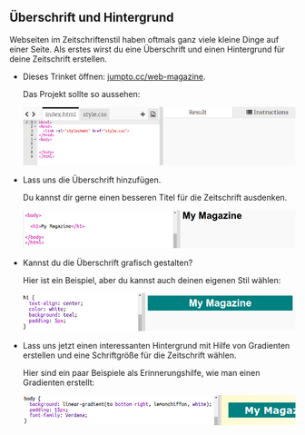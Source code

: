 ## Überschrift und Hintergrund

Webseiten im Zeitschriftenstil haben oftmals ganz viele kleine Dinge auf einer Seite. Als erstes wirst du eine Überschrift und einen Hintergrund für deine Zeitschrift erstellen. 

+ Dieses Trinket öffnen: <a href="http://jumpto.cc/web-magazine" target="_blank">jumpto.cc/web-magazine</a>. 

	Das Projekt sollte so aussehen:

	![screenshot](images/magazine-starter.png)

+ Lass uns die Überschrift hinzufügen. 

	Du kannst dir gerne einen besseren Titel für die Zeitschrift ausdenken. 

	![screenshot](images/magazine-heading.png)

+ Kannst du die Überschrift grafisch gestalten?

	Hier ist ein Beispiel, aber du kannst auch deinen eigenen Stil wählen:

	![screenshot](images/magazine-heading-style.png)

+ Lass uns jetzt einen interessanten Hintergrund mit Hilfe von Gradienten erstellen und eine Schriftgröße für die Zeitschrift wählen. 

	Hier sind ein paar Beispiele als Erinnerungshilfe, wie man einen Gradienten erstellt: 

	![screenshot](images/magazine-background.png)


